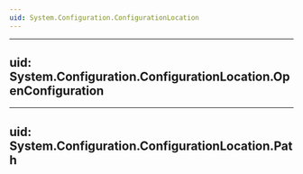 ```yaml
---
uid: System.Configuration.ConfigurationLocation
---
```


---
uid: System.Configuration.ConfigurationLocation.OpenConfiguration
---

---
uid: System.Configuration.ConfigurationLocation.Path
---
